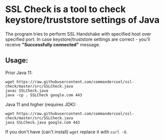 # SSL Check is a tool to check keystore/truststore settings of Java

The program tries to perform SSL Handshake with specified host over specified port.
In case keystore/truststore settings are correct - you'll receive **"Successfully connected"** message.

## Usage:

Prior Java 11:
```
wget https://raw.githubusercontent.com/commandercool/ssl-check/master/src/SSLCheck.java
javac SSLCheck.java
java -cp . SSLCheck google.com 443
```

Java 11 and higher (requires JDK):
```
wget https://raw.githubusercontent.com/commandercool/ssl-check/master/src/SSLCheck.java
java SSLCheck.java google.com 443
```

If you don't have (can't install) `wget` replace it with `curl -O`.
